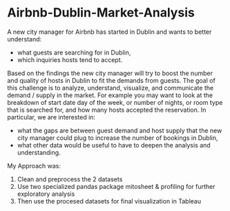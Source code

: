 # Airbnb-Dublin-Market-Analysis

A new city manager for Airbnb has started in Dublin and wants to better understand:

- what guests are searching for in Dublin,
- which inquiries hosts tend to accept.

Based on the findings the new city manager will try to boost the number and quality of hosts in Dublin to fit the demands from guests. The goal of this challenge is to analyze, understand, visualize, and communicate the demand / supply in the market. For example you may want to look at the breakdown of start date day of the week, or number of nights, or room type that is searched for, and how many hosts accepted the reservation. In particular, we are interested in:

- what the gaps are between guest demand and host supply that the new city manager could plug to increase the number of bookings in Dublin,
- what other data would be useful to have to deepen the analysis and understanding.


My Approach was:
1. Clean and preprocess the 2 datasets
2. Use two specialized pandas package mitosheet & profiling for further exploratory analysis
3. Then use the procesed datasets for final visualization in Tableau
